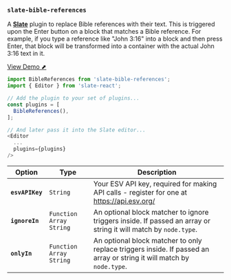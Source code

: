 
### `slate-bible-references`

A [**Slate**](https://github.com/ianstormtaylor/slate) plugin to replace Bible references with their text. This is triggered upon the Enter button on a block that matches a Bible reference. For example, if you type a reference like "John 3:16" into a block and then press Enter, that block will be transformed into a container with the actual John 3:16 text in it.

[View Demo ⬈](https://davidchang.github.io/slate-plugins/#/slate-bible-references)

```js
import BibleReferences from 'slate-bible-references';
import { Editor } from 'slate-react';

// Add the plugin to your set of plugins...
const plugins = [
  BibleReferences(),
];

// And later pass it into the Slate editor...
<Editor
  ...
  plugins={plugins}
/>
```

Option | Type | Description
--- | --- | ---
**`esvAPIKey`** | `String` | Your ESV API key, required for making API calls - register for one at https://api.esv.org/
**`ignoreIn`** | `Function` `Array` `String` | An optional block matcher to ignore triggers inside. If passed an array or string it will match by `node.type`.
**`onlyIn`** | `Function` `Array` `String` | An optional block matcher to only replace triggers inside. If passed an array or string it will match by `node.type`.
